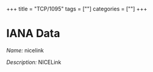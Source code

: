 +++
title = "TCP/1095"
tags = [""]
categories = [""]
+++

# IANA Data

_Name:_ nicelink

_Description:_ NICELink

